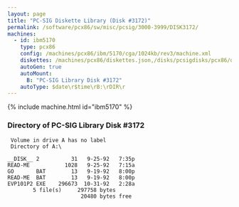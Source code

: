 ```yaml
---
layout: page
title: "PC-SIG Diskette Library (Disk #3172)"
permalink: /software/pcx86/sw/misc/pcsig/3000-3999/DISK3172/
machines:
  - id: ibm5170
    type: pcx86
    config: /machines/pcx86/ibm/5170/cga/1024kb/rev3/machine.xml
    diskettes: /machines/pcx86/diskettes.json,/disks/pcsigdisks/pcx86/diskettes.json
    autoGen: true
    autoMount:
      B: "PC-SIG Library Disk #3172"
    autoType: $date\r$time\rB:\rDIR\r
---
```


{% include machine.html id="ibm5170" %}

### Directory of PC-SIG Library Disk #3172

     Volume in drive A has no label
     Directory of A:\

    __DISK__ 2          31   9-25-92   7:35p
    READ-ME           1028   9-25-92   7:15a
    GO       BAT        13   9-19-92   8:00p
    READ-ME  BAT        13   9-19-92   8:00p
    EVP101P2 EXE    296673  10-31-92   2:28a
            5 file(s)     297758 bytes
                           20480 bytes free
